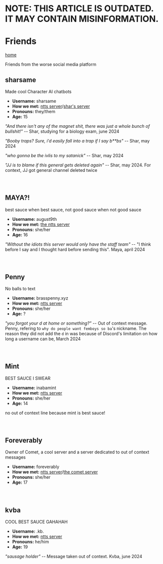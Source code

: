 # NOTE: THIS ARTICLE IS OUTDATED. IT MAY CONTAIN MISINFORMATION. 

# Friends
[home](https://kodedkodie.github.io)

Friends from the worse social media platform

## sharsame
Made cool Character AI chatbots
- **Username:** sharsame
- **How we met:** [ntts server](https://discord.gg/ntts)/[shar's server](https://discord.gg/[ntts](https://discord.gg/nTMEdUG8AV))
- **Pronouns:** they/them
- **Age:** 15


_"And there isn't any of the magnet shit, there was just a whole bunch of bullshit!"_
-- Shar, studying for a biology exam, june 2024

_"Booby traps? Sure, i'd easily fall into a trap if I say b**bs"_
-- Shar, may 2024

_"who gonna be the ivlis to my satanick"_
-- Shar, may 2024

_"JJ is to blame if this general gets deleted again"_
-- Shar, may 2024. For context, JJ got general channel deleted twice

######   

## MAYA?!
best sauce when best sauce, not good sauce when not good sauce
- **Username:** august9th
- **How we met:** [the ntts server](https://discord.gg/ntts)
- **Pronouns:** she/her
- **Age:** 16


_"Without the idiots this server would only have the staff team"_
-- "I think before I say and I thought hard before sending this". Maya, april 2024

######  

## Penny
No balls to text
- **Username:** brasspenny.xyz
- **How we met:** [ntts server](https://discord.gg/ntts)
- **Pronouns:** she/her
- **Age:** ?


_"you forgot your d at home or something?"_
-- Out of context message. Penny, refering to `why do people want femboys so ba`'s nickname. The reason they did not add the `d` in was because of Discord's limitation on how long a username can be, March 2024

######  

## Mint
BEST SAUCE I SWEAR
- **Username:** inabamint
- **How we met:** [ntts server](https://discord.gg/ntts)
- **Pronouns:** she/her
- **Age:** 14


no out of context line because mint is best sauce!

######  

## Foreverably
Owner of Comet, a cool server and a server dedicated to out of context messages
- **Username:** foreverably
- **How we met:** [ntts server](https://discord.gg/ntts)/[the comet server](https://discord.gg/foreverably)
- **Pronouns:** she/her
- **Age:** 17

######  

## kvba
COOL BEST SAUCE GAHAHAH
- **Username:** .kb.
- **How we met:** [ntts server](https://discord.gg/ntts)
- **Pronouns:** he/him
- **Age:** 19

_"sausage holder"_
-- Message taken out of context. Kvba, june 2024
